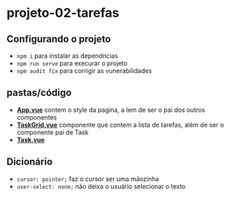 # projeto-02-tarefas

## Configurando o projeto
- `npm i` para instalar as dependncias 
- `npm run serve` para execurar o projeto
- `npm audit fix` para corrigir as vunerabilidades

## pastas/código
- **[App.vue](https://github.com/TheJessicaBohn/VueJS/tree/master/projeto-02-tarefas/src/App.vue)** contem o style da pagina, a lem de ser o pai dos outros componentes
- **[TaskGrid.vue](https://github.com/TheJessicaBohn/VueJS/tree/master/projeto-02-tarefas/src/components/TaskGrid.vue)** componente que contem a lista de tarefas, além de ser o componente pai de Task
- **[Task.vue](https://github.com/TheJessicaBohn/VueJS/tree/master/projeto-02-tarefas/src/components/Task.vue)**

## Dicionário
- `cursor: pointer;` faz o cursor ser uma mãozinha
- `user-select: none;` não deixa o usuário selecionar o texto